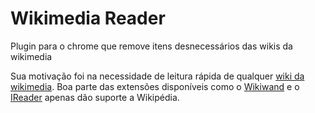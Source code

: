 # Wikimedia Reader
Plugin para o chrome que remove itens desnecessários das wikis da wikimedia

Sua motivação foi na necessidade de leitura rápida de qualquer [wiki da wikimedia](http://wikimediafoundation.org/wiki/Our_projects). Boa parte das extensões disponíveis como o [Wikiwand](https://chrome.google.com/webstore/detail/wikiwand-wikipedia-modern/emffkefkbkpkgpdeeooapgaicgmcbolj) e o [IReader](https://chrome.google.com/webstore/detail/ireader/ppelffpjgkifjfgnbaaldcehkpajlmbc) apenas dão suporte a Wikipédia.
